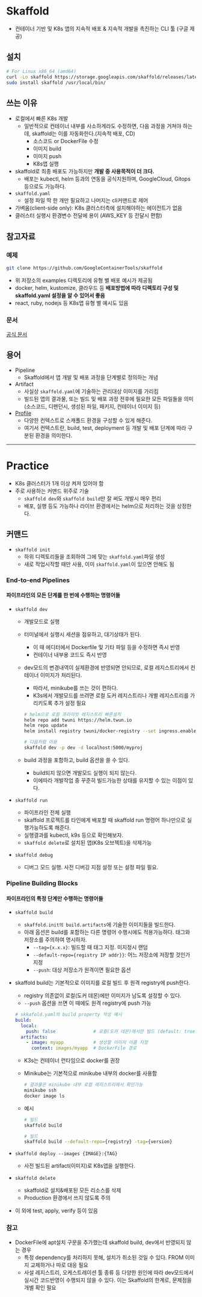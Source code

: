 # Skaffold

- 컨테이너 기반 및 K8s 앱의 지속적 배포 & 지속적 개발을 촉진하는 CLI 툴 (구글 제공)

## 설치

```sh
# For Linux x86_64 (amd64)
curl -Lo skaffold https://storage.googleapis.com/skaffold/releases/latest/skaffold-linux-amd64 && \
sudo install skaffold /usr/local/bin/
```

## 쓰는 이유

- 로컬에서 빠른 K8s 개발
  - 일반적으로 컨테이너 내부를 사소하게라도 수정하면, 다음 과정을 거쳐야 하는데, skaffold는 이를 자동화한다.(지속적 배포, CD)
    - 소스코드 or DockerFile 수정
    - 이미지 build
    - 이미지 push
    - K8s앱 실행
- skaffold로 최종 배포도 가능하지만 **개발 중 사용목적이 더 크다.**
  - 배포는 kubectl, helm 등과의 연동을 공식지원하며, GoogleCloud, Gitops 등으로도 가능하다.
- `skaffold.yaml`
  - 설정 파일 딱 한 개만 필요하고 나머지는 cli커맨드로 제어
- 가벼움(client-side only): K8s 클러스터측에 설치해야하는 에이전트가 없음
- 클러스터 실행시 환경변수 전달에 용이 (AWS_KEY 등 전달시 편함)


## 참고자료

### 예제

```sh
git clone https://github.com/GoogleContainerTools/skaffold
```

- 위 저장소의 examples 디렉토리에 유형 별 배포 예시가 제공됨
- docker, helm, kustomize, 클라우드 등 **배포방법에 따라 디렉토리 구성 및 skaffold.yaml 설정을 알 수 있어서 좋음**
- react, ruby, nodejs 등 K8s앱 유형 별 예시도 있음

### 문서
[공식 문서](https://skaffold.dev/docs/)

## 용어

- Pipeline
  - Skaffold에서 앱 개발 및 배포 과정을 단계별로 정의하는 개념
- Artifact
  - 사실상 `skaffold.yaml`에 기술하는 관리대상 이미지를 가리킴
  - 빌드된 앱의 결과물, 또는 빌드 및 배포 과정 전후에 필요한 모든 파일들을 의미 (소스코드, 디펜던시, 생성된 파일, 패키지, 컨테이너 이미지 등)
- [Profile](https://skaffold.dev/docs/environment/profiles/)
  - 다양한 컨텍스트로 스캐폴드 환경을 구성할 수 있게 해준다.
  - 여기서 컨텍스트란, build, test, deployment 등 개발 및 배포 단계에 따라 구분된 환경을 의미한다.

---

# Practice

- K8s 클러스터가 1개 이상 켜져 있어야 함
- 주로 사용하는 커맨드 위주로 기술
  - `skaffold dev`와 `skaffold build`만 잘 써도 개발시 매우 편리
  - 배포, 실행 등도 가능하나 라이브 환경에서는 helm으로 처리하는 것을 상정한다.

## 커맨드

- `skaffold init`
  - 하위 디렉토리들을 조회하여 그에 맞는 `skaffold.yaml`파일 생성
  - 새로 작업시작할 때만 사용, 이미 `skaffold.yaml`이 있으면 안해도 됨

### End-to-end Pipelines

#### 파이프라인의 모든 단계를 한 번에 수행하는 명령어들

- `skaffold dev`
  - 개발모드로 실행
  - 터미널에서 실행시 세션을 점유하고, 대기상태가 된다.
    - 이 때 에디터에서 Dockerfile 및 기타 파일 등을 수정하면 즉시 반영
    - 컨테이너 내부용 코드도 즉시 반영
  - dev모드의 변경내역이 실제환경에 반영되면 안되므로, 로컬 레지스트리에서 컨테이너 이미지가 처리된다.
    - 따라서, minikube를 쓰는 것이 편하다.
    - K3s에서 개발모드를 쓰려면 로컬 도커 레지스트리나 개별 레지스트리를 가리키도록 추가 설정 필요

    ```sh
    # helm으로 로컬 프라이빗 레지스트리 빠른설치
    helm repo add twuni https://helm.twun.io
    helm repo update
    helm install registry twuni/docker-registry --set ingress.enabled=true
    
    # 다음처럼 이용
    skaffold dev -p dev -d localhost:5000/myproj
    ```

  - build 과정을 포함하고, build 옵션을 쓸 수 있다.
    - build되지 않으면 개발모드 실행이 되지 않는다.
    - 이에따라 개발작업 중 꾸준히 빌드가능한 상태를 유지할 수 있는 이점이 있다.

- `skaffold run`
  - 파이프라인 전체 실행
  - skaffold 프로젝트를 타인에게 배포할 때 skaffold run 명령어 하나만으로 실행가능하도록 해준다.
  - 실행결과를 kubectl, k9s 등으로 확인해보자.
  - `skaffold delete`로 설치된 앱(K8s 오브젝트)을 삭제가능

- `skaffold debug`
  - 디버그 모드 실행. 사전 디버깅 지점 설정 또는 설정 파일 필요.

### Pipeline Building Blocks

#### 파이프라인의 특정 단계만 수행하는 명령어들

- `skaffold build`
  - `skaffold.init의 build.artifacts`에 기술한 이미지들을 빌드한다.
  - 아래 옵션은 build를 포함하는 다른 명령어 수행시에도 적용가능하다. 태그와 저장소를 주의하여 명시하자.
    - `--tag={x.x.x}`: 빌드할 때 태그 지정. 미지정시 랜덤
    - `--default-repo={registry IP addr}}`: 어느 저장소에 저장할 것인가 지정
    - `--push`: 대상 저장소가 원격이면 필요한 옵션

- skaffold build는 기본적으로 이미지를 로컬 빌드 후 원격 registry에 push한다.
  - registry 의존없이 로컬(도커 데몬)에만 이미지가 남도록 설정할 수 있다.
  - `--push` 옵션을 쓰면 이 때에도 원격 registry에 push 가능

  ```yaml
  # skkafold.yaml의 build property 작성 예시
  build:
    local:
      push: false              # 로컬(도커 데몬)에서만 빌드 (default: true)
    artifacts:
      - image: myapp           # 생성할 이미지 이름 지정
        context: images/myapp  # DockerFile 경로
  ```

  - K3s는 컨테이너 런타임으로 docker를 권장
  - Minikube는 기본적으로 minikube 내부의 docker를 사용함

    ```sh
    # 결과물은 minikube 내부 로컬 레지스트리에서 확인가능
    minikube ssh
    docker image ls
    ```

  - 예시

    ```sh
    # 빌드
    skaffold build

    # 빌드
    skaffold build --default-repo={registry} -tag={version}
    ```

- `skaffold deploy --images {IMAGE}:{TAG}`
  - 사전 빌드된 artifact(이미지)로 K8s앱을 실행한다.

- `skaffold delete`
  - skaffold로 설치&배포된 모든 리소스를 삭제
  - Production 환경에서 쓰지 않도록 주의

- 이 외에 test, apply, verify 등이 있음

### 참고

- DockerFile에 apt설치 구문을 추가했는데 skaffold build, dev에서 반영되지 않는 경우
  - 특정 dependency를 처리하지 못해, 설치가 취소된 것일 수 있다. FROM 이미지 교체하거나 따로 대응 필요
  - 사설 레지스트리, 오케스트레이션 툴 종류 등 다양한 원인에 따라 dev모드에서 실시간 코드반영이 수행되지 않을 수 있다. 이는 Skaffold의 한계로, 문제점을 개별 확인 필요
